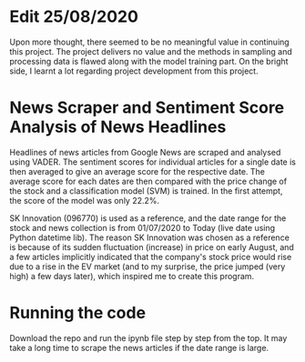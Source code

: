 # Edit 25/08/2020
Upon more thought, there seemed to be no meaningful value in continuing this project. The project delivers no value and the methods in sampling and processing data is flawed along with the model training part. On the bright side, I learnt a lot regarding project development from this project.

# News Scraper and Sentiment Score Analysis of News Headlines

Headlines of news articles from Google News are scraped and analysed using VADER. The sentiment scores for individual articles for a single date is then averaged to give
an average score for the respective date. The average score for each dates are then compared with the price change of the stock and a classification model (SVM) is trained.
In the first attempt, the score of the model was only 22.2%. 

SK Innovation (096770) is used as a reference, and the date range for the stock and news collection is from 01/07/2020 to Today (live date using Python datetime lib). 
The reason SK Innovation was chosen as a reference is because of its sudden fluctuation (increase) in price on early August, and a few articles implicitly indicated that the company's
stock price would rise due to a rise in the EV market (and to my surprise, the price jumped (very high) a few days later), which inspired me to create this program.

# Running the code

Download the repo and run the ipynb file step by step from the top. It may take a long time to scrape the news articles if the date range is large. 
